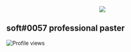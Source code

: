 <p align="center">
<img src="https://i.imgur.com/iT10XAX.gif"/>
</p>

<h2> soft#0057 professional paster </h2>

![Profile views](https://gpvc.arturio.dev/softspit)  
